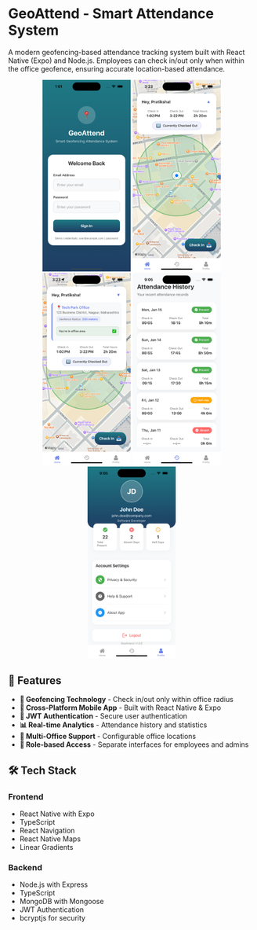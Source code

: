 # GeoAttend - Smart Attendance System

A modern geofencing-based attendance tracking system built with React Native (Expo) and Node.js. Employees can check in/out only when within the office geofence, ensuring accurate location-based attendance.

<div align="center">
  <img src="screenshots/a.png" alt="Login Screen" width="180"/>
  <img src="screenshots/b.png" alt="Home Screen" width="180"/>
  <img src="screenshots/c.png" alt="History Screen" width="180"/>
  <img src="screenshots/d.png" alt="Profile Screen" width="180"/>
  <img src="screenshots/e.png" alt="Profile Screen" width="180"/>
</div>

## 🚀 Features

- **📍 Geofencing Technology** - Check in/out only within office radius
- **📱 Cross-Platform Mobile App** - Built with React Native & Expo
- **🔐 JWT Authentication** - Secure user authentication
- **📊 Real-time Analytics** - Attendance history and statistics
- **🏢 Multi-Office Support** - Configurable office locations
- **👥 Role-based Access** - Separate interfaces for employees and admins

## 🛠️ Tech Stack

### Frontend
- React Native with Expo
- TypeScript
- React Navigation
- React Native Maps
- Linear Gradients

### Backend
- Node.js with Express
- TypeScript
- MongoDB with Mongoose
- JWT Authentication
- bcryptjs for security

